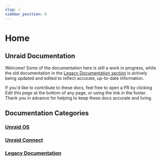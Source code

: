 ```yaml
---
slug: /
sidebar_position: 0
---
```


# Home

## Unraid Documentation

Welcome! Some of the documentation here is still a work in progress, while the old documentation in the [Legacy Documentation section](/category/legacy-documentation) is actively being updated and edited to reflect accurate, up-to-date information.

If you'd like to contribute to these docs, feel free to open a PR by clicking _Edit this page_ at the bottom of any page, or using the link in the footer. Thank you in advance for helping to keep these docs accurate and living.

## Documentation Categories

### [Unraid OS](/category/unraid-os)

### [Unraid Connect](/category/unraid-connect)

### [Legacy Documentation](/category/legacy-documentation)
